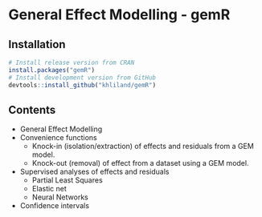 # General Effect Modelling - gemR

## Installation

``` r
# Install release version from CRAN 
install.packages("gemR")  
# Install development version from GitHub  
devtools::install_github("khliland/gemR")
```

## Contents

- General Effect Modelling
- Convenience functions
    - Knock-in (isolation/extraction) of effects and residuals from a GEM model.
    - Knock-out (removal) of effect from a dataset using a GEM model.
- Supervised analyses of effects and residuals
    - Partial Least Squares
    - Elastic net
    - Neural Networks
- Confidence intervals
